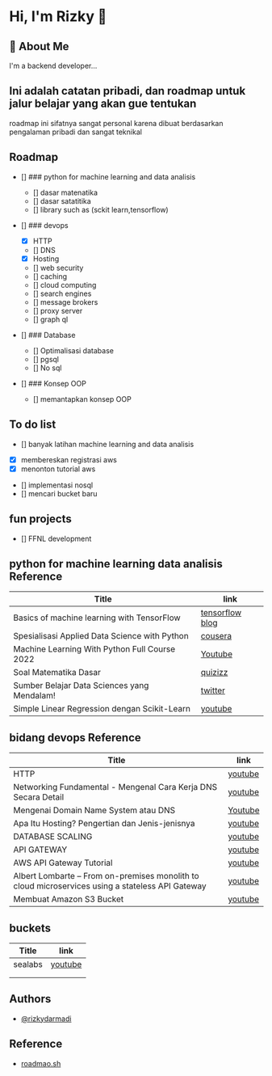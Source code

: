 
# Hi, I'm Rizky 👋


## 🚀 About Me
I'm a backend developer...


## Ini adalah catatan pribadi, dan roadmap untuk jalur belajar yang akan gue tentukan

roadmap ini sifatnya sangat personal karena dibuat berdasarkan pengalaman pribadi dan sangat teknikal


## Roadmap

- [] ### python for machine learning and data analisis
    - [] dasar matenatika
    - [] dasar satatitika
    - [] library such as (sckit learn,tensorflow)


- [] ### devops
    - [x] HTTP 
    - [] DNS
    - [x] Hosting
    - [] web security
    - [] caching
    - [] cloud computing
    - [] search engines
    - [] message brokers
    - [] proxy server 
    - [] graph ql

- [] ### Database
    - [] Optimalisasi database
    - [] pgsql
    - [] No sql

- [] ### Konsep OOP
    - [] memantapkan konsep OOP

## To do list

- [] banyak latihan machine learning and data analisis
- [x] membereskan registrasi aws 
- [x] menonton tutorial aws 
- [] implementasi nosql
- [] mencari bucket baru

## fun projects
 - [] FFNL development


## python for machine learning data analisis Reference

| Title             | link                                                                |
| ----------------- | ------------------------------------------------------------------ |
| Basics of machine learning with TensorFlow | [tensorflow blog](https://www.tensorflow.org/resources/learn-ml/basics-of-machine-learning)|
| Spesialisasi Applied Data Science with Python | [cousera](https://www.coursera.org/specializations/data-science-python?utm_source=gg&utm_medium=sem&utm_campaign=29-AppliedDataSciencePython-ROW&utm_content=B2C&campaignid=13259947800&adgroupid=117959621010&device=c&keyword=online%20data%20science%20training&matchtype=b&network=g&devicemodel=&adpostion=&creativeid=524072187256&hide_mobile_promo&gclid=CjwKCAjw77WVBhBuEiwAJ-YoJNd_N2mzxTjnLxE2RdEjF_57z1NvD2F6NbXsldi8FKg_xQtKJywYsxoCa4cQAvD_BwE) |
| Machine Learning With Python Full Course 2022 | [Youtube](https://www.youtube.com/watch?v=c8W7dRPdIPE) |
| Soal Matematika Dasar | [quizizz](https://quizizz.com/admin/quiz/5c89e53768cd400020ba1385/soal-matematika-dasar) |
|Sumber Belajar Data Sciences yang Mendalam!|[twitter](https://twitter.com/pacmannai/status/1538876286470623233)|
|Simple Linear Regression dengan Scikit-Learn | [youtube](https://www.youtube.com/watch?v=lcjq7-2zMSA&t=134s)


## bidang devops Reference

| Title             | link                                                                |
| ----------------- | ------------------------------------------------------------------ |
| HTTP | [youtube](https://www.youtube.com/watch?v=92Rjzrq4oIg)|
| Networking Fundamental - Mengenal Cara Kerja DNS Secara Detail | [youtube](https://www.youtube.com/watch?v=nTJUtn3tlr8) |
| Mengenai Domain Name System atau DNS | [Youtube](https://www.youtube.com/watch?v=EvvHoQs36eM) |
| Apa Itu Hosting? Pengertian dan Jenis-jenisnya | [youtube](https://www.youtube.com/watch?v=KGBHNjigJ0o) |
|DATABASE SCALING | [youtube](https://www.youtube.com/watch?v=wH5LZ6ALxpw)|
|API GATEWAY| [youtube](https://www.youtube.com/watch?v=aZWbBcgS16s)|
|AWS API Gateway Tutorial | [youtube](https://www.youtube.com/watch?v=qnVfWG8N7Fw)
|Albert Lombarte – From on-premises monolith to cloud microservices using a stateless API Gateway | [youtube](https://www.youtube.com/watch?v=eaZ5_Z4GchU)
|Membuat Amazon S3 Bucket|[youtube](https://www.youtube.com/watch?v=qV9-8V5YLE8)|


## buckets
| Title             | link                                                                |
| ----------------- | ------------------------------------------------------------------ |
|sealabs|[youtube](https://www.youtube.com/watch?v=0zg4Ls7WpxE)|
|||
|||


## Authors

- [@rizkydarmadi](https://www.github.com/rizkydarmadi)


## Reference

- [roadmao.sh](https://roadmap.sh/backend)
